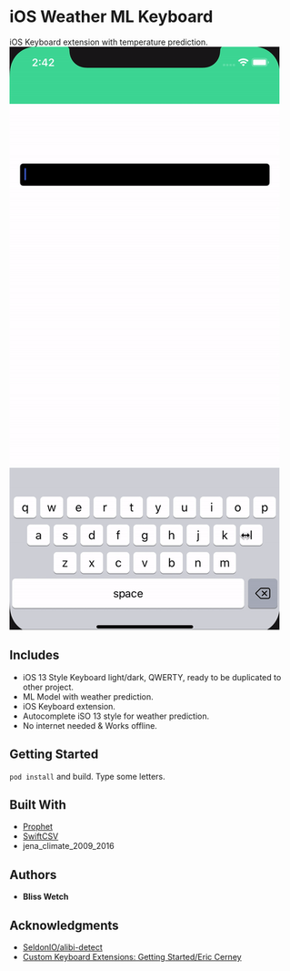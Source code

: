 # iOS Weather ML Keyboard

iOS Keyboard extension with temperature prediction.
![](ezgif-2-bfb0b463ed8e.gif)

## Includes

* iOS 13 Style Keyboard light/dark, QWERTY, ready to be duplicated to other project.
* ML Model with weather prediction.
* iOS Keyboard extension.
* Autocomplete iSO 13 style for weather prediction.
* No internet needed & Works offline.

## Getting Started

```pod install``` and build. Type some letters.

## Built With

* [Prophet](https://facebook.github.io/prophet/)
* [SwiftCSV](https://github.com/swiftcsv/SwiftCSV)
* jena_climate_2009_2016

## Authors

* **Bliss Wetch**

## Acknowledgments

* [SeldonIO/alibi-detect](https://github.com/SeldonIO/alibi-detect/blob/169b28a39757524f09dc72a63d27a2c927a2822a/examples/od_prophet_weather.ipynb)
* [Custom Keyboard Extensions: Getting Started/Eric Cerney](https://www.raywenderlich.com/49-custom-keyboard-extensions-getting-started)
